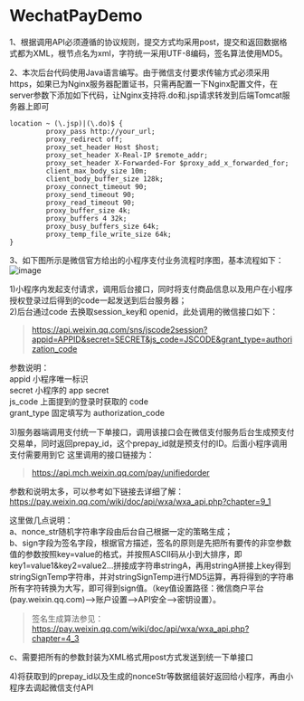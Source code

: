 # WechatPayDemo

1、根据调用API必须遵循的协议规则，提交方式均采用post，提交和返回数据格式都为XML，根节点名为xml，字符统一采用UTF-8编码，签名算法使用MD5。

2、本次后台代码使用Java语言编写。由于微信支付要求传输方式必须采用https，如果已为Nginx服务器配置证书，只需再配置一下Nginx配置文件，在server参数下添加如下代码，让Nginx支持将.do和.jsp请求转发到后端Tomcat服务器上即可

```
location ~ (\.jsp)|(\.do)$ {  
         proxy_pass http://your_url;  
         proxy_redirect off;  
         proxy_set_header Host $host;  
         proxy_set_header X-Real-IP $remote_addr;  
         proxy_set_header X-Forwarded-For $proxy_add_x_forwarded_for;  
         client_max_body_size 10m;  
         client_body_buffer_size 128k;  
         proxy_connect_timeout 90;  
         proxy_send_timeout 90;  
         proxy_read_timeout 90;  
         proxy_buffer_size 4k;  
         proxy_buffers 4 32k;  
         proxy_busy_buffers_size 64k;  
         proxy_temp_file_write_size 64k;
}
```

3、如下图所示是微信官方给出的小程序支付业务流程时序图，基本流程如下：
![image](http://oih08wgjx.bkt.clouddn.com/images/blog/wxpay_develop_process/1.png)

1)小程序内发起支付请求，调用后台接口，同时将支付商品信息以及用户在小程序授权登录过后得到的code一起发送到后台服务器；  
2)后台通过code 去换取session_key和 openid，此处调用的微信接口如下：  

> https://api.weixin.qq.com/sns/jscode2session?appid=APPID&secret=SECRET&js_code=JSCODE&grant_type=authorization_code

参数说明：  
appid	小程序唯一标识  
secret	小程序的 app secret  
js_code	上面提到的登录时获取的 code  
grant_type	固定填写为 authorization_code  

3)服务器端调用支付统一下单接口，调用该接口会在微信支付服务后台生成预支付交易单，同时返回prepay_id，这个prepay_id就是预支付的ID。后面小程序调用支付需要用到它
这里调用的接口链接为：

> https://api.mch.weixin.qq.com/pay/unifiedorder

参数和说明太多，可以参考如下链接去详细了解：https://pay.weixin.qq.com/wiki/doc/api/wxa/wxa_api.php?chapter=9_1

这里做几点说明：  
a、nonce_str随机字符串字段由后台自己根据一定的策略生成；  
b、sign字段为签名字段，根据官方描述，签名的原则是先把所有要传的非空参数值的参数按照key=value的格式，并按照ASCII码从小到大排序，即key1=value1&key2=value2…拼接成字符串stringA，再用stringA拼接上key得到stringSignTemp字符串，并对stringSignTemp进行MD5运算，再将得到的字符串所有字符转换为大写，即可得到sign值。（key值设置路径：微信商户平台(pay.weixin.qq.com)-->账户设置-->API安全-->密钥设置）。

> 签名生成算法参见：https://pay.weixin.qq.com/wiki/doc/api/wxa/wxa_api.php?chapter=4_3  

c、需要把所有的参数封装为XML格式用post方式发送到统一下单接口  

4)将获取到的prepay_id以及生成的nonceStr等数据组装好返回给小程序，再由小程序去调起微信支付API  